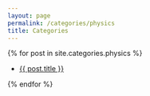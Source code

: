 ```yaml
---
layout: page
permalink: /categories/physics
title: Categories
---
```




{% for post in site.categories.physics %}
 
<ul id="archive">
<li class="archiveposturl"><span><a href="{{ post.url }}" title="{{ post.title }}">{{ post.title }}</a></span><br/>
</li>

</ul>

{% endfor %}
